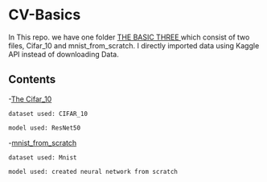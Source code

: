 # CV-Basics

In This repo. we have one folder [THE BASIC THREE ](THE%20BASIC%20THREE/) which consist of two files, Cifar_10 and mnist_from_scratch. I directly imported  data using Kaggle API instead of downloading Data.

## Contents

-[The Cifar_10](THE%20BASIC%20THREE/Cifar_10.ipynb)
   
    dataset used: CIFAR_10
    
    model used: ResNet50
    
-[mnist_from_scratch](THE%20BASIC%20THREE/Cifar_10)
    
    dataset used: Mnist
    
    model used: created neural network from scratch

    
    
